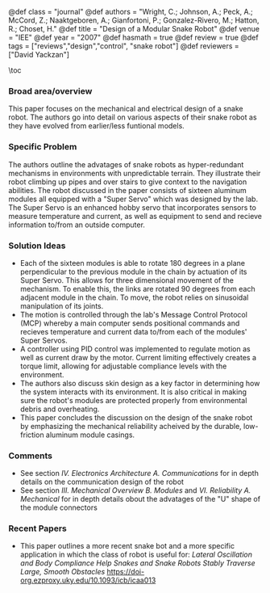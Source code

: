 @def class = "journal"
@def authors = "Wright, C.; Johnson, A.; Peck, A.; McCord, Z.; Naaktgeboren, A.; Gianfortoni, P.; Gonzalez-Rivero, M.; Hatton, R.; Choset, H."
@def title = "Design of a Modular Snake Robot"
@def venue = "IEE"
@def year = "2007"
@def hasmath = true
@def review = true
@def tags = ["reviews","design","control", "snake robot"]
@def reviewers = ["David Yackzan"]

\toc
### Broad area/overview
This paper focuses on the mechanical and electrical design of a snake robot. The authors go into detail on various aspects of their snake robot as they have evolved from earlier/less funtional models.

### Specific Problem
The authors outline the advatages of snake robots as hyper-redundant mechanisms in environments with unpredictable terrain. They illustrate their robot climbing up pipes and over stairs to give context to the navigation abilities.
The robot discussed in the paper consists of sixteen aluminum modules all equipped with a "Super Servo" which was designed by the lab. The Super Servo is an enhanced hobby servo that incorporates sensors to measure temperature and current, as well as equipment to send and recieve information to/from an outside computer.


### Solution Ideas
* Each of the sixteen modules is able to rotate 180 degrees in a plane perpendicular to the previous module in the chain by actuation of its Super Servo. This allows for three dimensional movement of the mechanism. To enable this, the links are rotated 90 degrees from each adjacent module in the chain. To move, the robot relies on sinusoidal manipulation of its joints.
* The motion is controlled through the lab's Message Control Protocol (MCP) whereby a main computer sends positional commands and recieves temperature and current data to/from each of the modules' Super Servos.
* A controller using PID control was implemented to regulate motion as well as current draw by the motor. Current limiting effectively creates a torque limit, allowing for adjustable compliance levels with the environment.
* The authors also discuss skin design as a key factor in determining how the system interacts with its environment. It is also critical in making sure the robot's modules are protected properly from environmental debris and overheating.
* This paper concludes the discussion on the design of the snake robot by emphasizing the mechanical reliability acheived by the durable, low-friction aluminum module casings.


### Comments
* See section *IV. Electronics Architecture A. Communications* for in depth details on the communication design of the robot
* See section *III. Mechanical Overview B. Modules* and *VI. Reliability A. Mechanical* for in depth details obout the advatages of the "U" shape of the module connectors

### Recent Papers
* This paper outlines a more recent snake bot and a more specific application in which the class of robot is useful for: *Lateral Oscillation and Body Compliance Help Snakes and Snake Robots Stably Traverse Large, Smooth Obstacles* https://doi-org.ezproxy.uky.edu/10.1093/icb/icaa013
